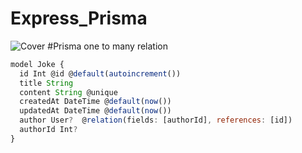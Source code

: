 # Express_Prisma
![Cover](https://github.com/iamxiwang/Express_Prisma/assets/104051053/d40ddeb4-9f06-445e-8e2a-61c7e36639b0)
#Prisma one to many relation

```javascript
model Joke {
  id Int @id @default(autoincrement())
  title String 
  content String @unique 
  createdAt DateTime @default(now())
  updatedAt DateTime @default(now())
  author User?  @relation(fields: [authorId], references: [id])
  authorId Int?
}
```
